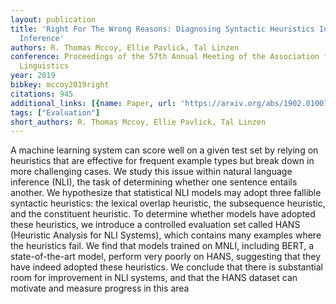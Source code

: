 ```yaml
---
layout: publication
title: 'Right For The Wrong Reasons: Diagnosing Syntactic Heuristics In Natural Language
  Inference'
authors: R. Thomas Mccoy, Ellie Pavlick, Tal Linzen
conference: Proceedings of the 57th Annual Meeting of the Association for Computational
  Linguistics
year: 2019
bibkey: mccoy2019right
citations: 945
additional_links: [{name: Paper, url: 'https://arxiv.org/abs/1902.01007'}]
tags: ["Evaluation"]
short_authors: R. Thomas Mccoy, Ellie Pavlick, Tal Linzen
---
```

A machine learning system can score well on a given test set by relying on
heuristics that are effective for frequent example types but break down in more
challenging cases. We study this issue within natural language inference (NLI),
the task of determining whether one sentence entails another. We hypothesize
that statistical NLI models may adopt three fallible syntactic heuristics: the
lexical overlap heuristic, the subsequence heuristic, and the constituent
heuristic. To determine whether models have adopted these heuristics, we
introduce a controlled evaluation set called HANS (Heuristic Analysis for NLI
Systems), which contains many examples where the heuristics fail. We find that
models trained on MNLI, including BERT, a state-of-the-art model, perform very
poorly on HANS, suggesting that they have indeed adopted these heuristics. We
conclude that there is substantial room for improvement in NLI systems, and
that the HANS dataset can motivate and measure progress in this area